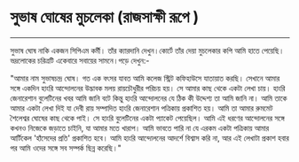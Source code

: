 ﻿# সুভাষ ঘোষের মুচলেকা (রাজসাক্ষী রূপে )
-----------------
সুভাষ ঘোষ নাকি একজন সিপিএম কর্মী। তাঁর ক্যারদানি দেখুন।কোর্টে তাঁর দেয়া মুচলেকার কপি আমি হাতে পেয়েছি। ভদ্রলোকের চরিত্রটি একেবারে সবায়ের সামনে।পড়ে দেখুন:-

"আমার নাম সুভাষচন্দ্র ঘোষ। গত এক বৎসর যাবত আমি কলেজ স্ট্রিট কফিহাউসে যাতায়াত করছি। সেখানে আমার সঙ্গে একদিন হাংরি আন্দোলনের উদ্ভাবক মলয় রায়চৌধুরীর পরিচয় হয়। সে আমার কাছ থেকে একটা লেখা চায়। হাংরি জেনারেশান বুলেটিনের খবর আমি জানি বটে কিন্তু হাংরি আন্দোলনের যে ঠিক কী উদ্দেশ্য তা আমি জানি না। আমি তাকে আমার একটা লেখা দিই যা দেবী রায় সম্পাদিত হাংরি জেনারেশান পত্রিকায় প্রকাশিত হয়। আমি তা আমার রুমমেট শৈলেশ্বর ঘোষের কাছ থেকে পাই। সে হাংরি বুলেটিনের একটা প্যাকেট পেয়েছিল। আমি এই ধরণের আন্দোলনের সঙ্গে কখনও নিজেকে জড়াতে চাইনি, যা আমার মতে খারাপ। আমি ভাবতে পারি না যে এরকম একটা পত্রিকায় আমার আর্টিকেল 'হাঁসেদের প্রতি' প্রকাশিত হবে। আমি হাংরি আন্দোলনের আদর্শে বিশ্বাস করি না, আর এই লেখাটা প্রকাশ হবার পর আমি ওদের সঙ্গে সব সম্পর্ক ছিন্ন করেছি।"